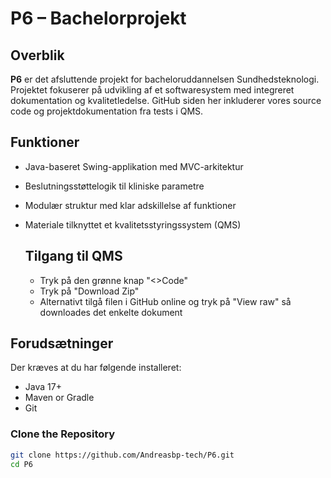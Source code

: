 # P6 – Bachelorprojekt

##  Overblik

**P6** er det afsluttende projekt for bacheloruddannelsen Sundhedsteknologi. Projektet fokuserer på udvikling af et softwaresystem med integreret dokumentation og kvalitetledelse. GitHub siden her inkluderer vores source code og projektdokumentation fra tests i QMS.

##  Funktioner

- Java-baseret Swing-applikation med MVC-arkitektur  
- Beslutningsstøttelogik til kliniske parametre  
- Modulær struktur med klar adskillelse af funktioner  
- Materiale tilknyttet et kvalitetsstyringssystem (QMS)

  ## Tilgang til QMS
  - Tryk på den grønne knap "<>Code"
  - Tryk på "Download Zip"
  - Alternativt tilgå filen i GitHub online og tryk på "View raw" så downloades det enkelte dokument
    

## Forudsætninger

Der kræves at du har følgende installeret: 
- Java 17+
- Maven or Gradle
- Git

### Clone the Repository

```bash
git clone https://github.com/Andreasbp-tech/P6.git
cd P6
